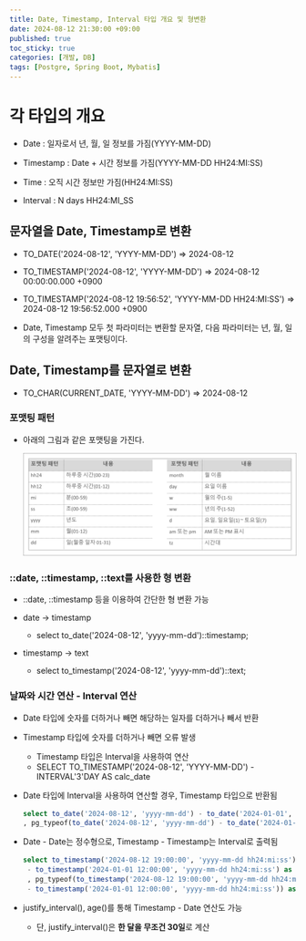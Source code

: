 ```yaml
---
title: Date, Timestamp, Interval 타입 개요 및 형변환
date: 2024-08-12 21:30:00 +09:00
published: true
toc_sticky: true
categories: [개발, DB]
tags: [Postgre, Spring Boot, Mybatis]
---
```


# 각 타입의 개요

- Date : 일자로서 년, 월, 일 정보를 가짐(YYYY-MM-DD)

- Timestamp : Date + 시간 정보를 가짐(YYYY-MM-DD HH24:MI:SS)

- Time : 오직 시간 정보만 가짐(HH24:MI:SS)

- Interval : N days HH24:MI_SS


## 문자열을 Date, Timestamp로 변환

- TO_DATE('2024-08-12', 'YYYY-MM-DD') => 2024-08-12

- TO_TIMESTAMP('2024-08-12', 'YYYY-MM-DD') => 2024-08-12 00:00:00.000 +0900

- TO_TIMESTAMP('2024-08-12 19:56:52', 'YYYY-MM-DD HH24:MI:SS') => 2024-08-12 19:56:52.000 +0900

- Date, Timestamp 모두 첫 파라미터는 변환할 문자열, 다음 파라미터는 년, 월, 일의 구성을 알려주는 포맷팅이다.


## Date, Timestamp를 문자열로 변환

- TO_CHAR(CURRENT_DATE, 'YYYY-MM-DD') => 2024-08-12

### 포맷팅 패턴

- 아래의 그림과 같은 포맷팅을 가진다.

    ![포맷팅 패턴](/assets/img/typecast/fommet.png)


### ::date, ::timestamp, ::text를 사용한 형 변환

- ::date, ::timestamp 등을 이용하여 간단한 형 변환 가능

- date -> timestamp
    - select to_date('2024-08-12', 'yyyy-mm-dd')::timestamp;

- timestamp -> text
    - select to_timestamp('2024-08-12', 'yyyy-mm-dd')::text;


### 날짜와 시간 연산 - Interval 연산

- Date 타입에 숫자를 더하거나 빼면 해당하는 일자를 더하거나 빼서 반환

- Timestamp 타입에 숫자를 더하거나 빼면 오류 발생
    - Timestamp 타입은 Interval을 사용하여 연산
    - SELECT TO_TIMESTAMP('2024-08-12', 'YYYY-MM-DD') - INTERVAL'3'DAY AS calc_date

- Date 타입에 Interval을 사용하여 연산할 경우, Timestamp 타입으로 반환됨
    ```sql
    select to_date('2024-08-12', 'yyyy-mm-dd') - to_date('2024-01-01', 'yyyy-mm-dd') as interval_01
	, pg_typeof(to_date('2024-08-12', 'yyyy-mm-dd') - to_date('2024-01-01', 'yyyy-mm-dd')) as type ;
    ```

- Date - Date는 정수형으로, Timestamp - Timestamp는 Interval로 출력됨
    ```sql
    select to_timestamp('2024-08-12 19:00:00', 'yyyy-mm-dd hh24:mi:ss') 
     - to_timestamp('2024-01-01 12:00:00', 'yyyy-mm-dd hh24:mi:ss') as time_01
     , pg_typeof(to_timestamp('2024-08-12 19:00:00', 'yyyy-mm-dd hh24:mi:ss') 
     - to_timestamp('2024-01-01 12:00:00', 'yyyy-mm-dd hh24:mi:ss')) as type ;
    ```

- justify_interval(), age()를 통해 Timestamp - Date 연산도 가능
    - 단, justify_interval()은 **한 달을 무조건 30일**로 계산
